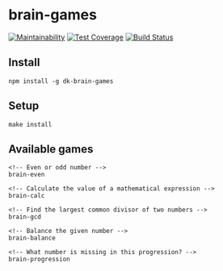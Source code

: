 # brain-games

[![Maintainability](https://api.codeclimate.com/v1/badges/de492b306fa2834a0280/maintainability)](https://codeclimate.com/github/DimaKabanov/project-lvl1-s256/maintainability)
[![Test Coverage](https://api.codeclimate.com/v1/badges/de492b306fa2834a0280/test_coverage)](https://codeclimate.com/github/DimaKabanov/project-lvl1-s256/test_coverage)
[![Build Status](https://travis-ci.org/DimaKabanov/project-lvl1-s256.svg?branch=master)](https://travis-ci.org/DimaKabanov/project-lvl1-s256)

## Install

```console
npm install -g dk-brain-games
```

## Setup

```console
make install
```

## Available games

```console
<!-- Even or odd number -->
brain-even

<!-- Сalculate the value of a mathematical expression -->
brain-calc

<!-- Find the largest common divisor of two numbers -->
brain-gcd

<!-- Balance the given number -->
brain-balance

<!-- What number is missing in this progression? -->
brain-progression
```